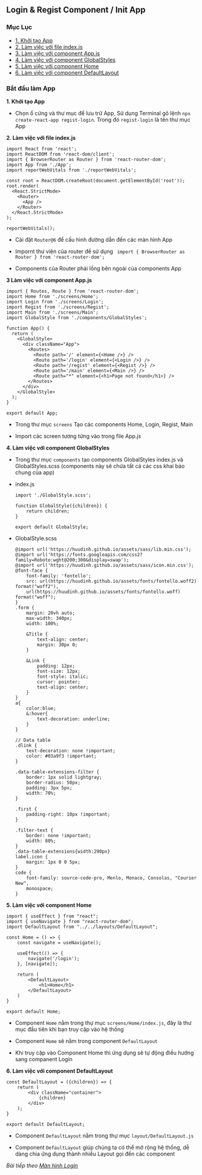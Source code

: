 ## Login & Regist Component / Init App

### Mục Lục

- [1. Khởi tạo App](#init)
- [2. Làm việc với file index.js](#index)
- [3. Làm việc với component App.js](#app)
- [4. Làm việc với component GlobalStyles](#global-style)
- [5. Làm việc với component Home](#home)
- [6. Làm việc với component DefaultLayout](#default-layout)

### Bắt đầu làm App

<a name="init"></a>
**1. Khởi tạo App**

- Chọn ổ cứng và thư mục để lưu trữ App, Sử dụng Terminal gõ lệnh `npx create-react-app regist-login`. Trong đó `regist-login` là tên thư mục App

<a name="index"></a>
**2. Làm việc với file index.js**

```
import React from 'react';
import ReactDOM from 'react-dom/client';
import { BrowserRouter as Router } from 'react-router-dom';
import App from './App';
import reportWebVitals from './reportWebVitals';

const root = ReactDOM.createRoot(document.getElementById('root'));
root.render(
  <React.StrictMode>
    <Router>
      <App />
    </Router>
  </React.StrictMode>
);

reportWebVitals();
```

- Cài đặt `Router@6` để cấu hình đường dẫn đến các màn hình App

- Impornt thư viện của router để sử dụng ` import { BrowserRouter as Router } from 'react-router-dom';`

- Components của Router phải lồng bên ngoài của components App

<a name="app"></a>
**3 Làm việc với component App.js**

```
import { Routes, Route } from 'react-router-dom';
import Home from './screens/Home';
import Login from './screens/Login';
import Regist from './screens/Regist';
import Main from './screens/Main';
import GlobalStyle from './components/GlobalStyles';

function App() {
  return (
    <GlobalStyle>
      <div className="App">
        <Routes>
          <Route path='/' element={<Home />} />
          <Route path='/login' element={<Login />} />
          <Route path='/regist' element={<Regist />} />
          <Route path='/main' element={<Main />} />
          <Route path="*" element={<h1>Page not found</h1>} />
        </Routes>
      </div>
    </GlobalStyle>
  );
}

export default App;
```

- Trong thư mục `screens` Tạo các components Home, Login, Regist, Main

- Import các screen tương tứng vào trong file App.js

<a name="global-style"></a>
**4. Làm việc với component GlobalStyles**

- Trong thư mục `components` tạo components GlobalStyles index.js và GlobalStyles.scss (components này sẽ chứa tất cả các css khai báo chung của app)

- index.js
  
  ```
  import './GlobalStyle.scss';
  
  function GlobalStyle({children}) {
      return children;
  }
  
  export default GlobalStyle;
  ```

- GlobalStyle.scss
  
  ```
  @import url('https://huudinh.github.io/assets/sass/lib.min.css');
  @import url('https://fonts.googleapis.com/css2?family=Roboto:wght@200;300&display=swap');
  @import url('https://huudinh.github.io/assets/sass/icon.min.css');
  @font-face {
      font-family: 'fontello';
      src: url(https://huudinh.github.io/assets/fonts/fontello.woff2) format("woff2"),
      url(https://huudinh.github.io/assets/fonts/fontello.woff) format("woff");
  }
  .form {
      margin: 20vh auto;
      max-width: 340px;
      width: 100%;
  
      &Title {
          text-align: center;
          margin: 30px 0;
      }
  
      &Link {
          padding: 12px;
          font-size: 12px;
          font-style: italic;
          cursor: pointer;
          text-align: center;
      }
  }
  a{
      color:blue;
      &:hover{
          text-decoration: underline;
      }
  }
  
  // Data table
  .dlink {
      text-decoration: none !important;
      color: #03a9f3 !important;
  }
  
  .data-table-extensions-filter {
      border: 1px solid lightgray;
      border-radius: 50px;
      padding: 3px 5px;
      width: 70%;
  }
  
  .first {
      padding-right: 10px !important;
  }
  
  .filter-text {
      border: none !important;
      width: 80%;
  }
  .data-table-extensions{width:290px}
  label.icon {
      margin: 1px 0 0 5px;
  }
  code {
      font-family: source-code-pro, Menlo, Monaco, Consolas, "Courier New",
      monospace;
  }
  ```
<a name="home"></a>
**5. Làm việc với component Home**
```
import { useEffect } from "react";
import { useNavigate } from "react-router-dom";
import DefaultLayout from "../../layouts/DefaultLayout";

const Home = () => {
    const navigate = useNavigate();
    
    useEffect(() => {
        navigate('/login');
    }, [navigate]);

    return (
        <DefaultLayout>
            <h1>Home</h1>
        </DefaultLayout>
    )
}

export default Home;
```

- Component `Home` nằm trong thự mục `screens/Home/index.js`, đây là thư mục đầu tiên khi bạn truy cập vào hệ thống

- Component `Home` sẽ nằm trong component `DefaultLayout`

- Khi truy cập vào Component Home thì ứng dụng sẽ tự động điều hướng sang companent Login

<a name="default-layout"></a>
**6. Làm việc với component DefaultLayout**

```
const DefaultLayout = ({children}) => {
    return (
        <div className="container">
            {children}
        </div>
    );
}

export default DefaultLayout;
```

- Component `DefaultLayout` nằm trong thự mục `layout/DefaultLayout.js`

- Component `DefaultLayout` giúp chúng ta có thể mở rộng hệ thống, dễ dàng chia ứng dụng thành nhiều Layout gọi đến các component

*Bài tiếp theo [Màn hình Login](/regist-login/lesson/login.md)*
